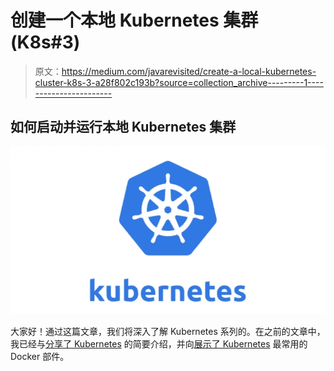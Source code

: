 # 创建一个本地 Kubernetes 集群(K8s#3)

> 原文：<https://medium.com/javarevisited/create-a-local-kubernetes-cluster-k8s-3-a28f802c193b?source=collection_archive---------1----------------------->

## 如何启动并运行本地 Kubernetes 集群

![](img/da2a4538ed0918b33cf877def7c98648.png)

大家好！通过这篇文章，我们将深入了解 Kubernetes 系列的。在之前的文章中，我已经与[分享了 Kubernetes](/javarevisited/a-brief-introduction-to-kubernetes-k8s-1-db12d38b9554) 的简要介绍，并向[展示了 Kubernetes](/javarevisited/docker-steps-for-kubernetes-k8s-2-a1ed00acdeba) 最常用的 Docker 部件。